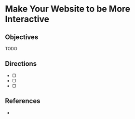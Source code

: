 # Make Your Website to be More Interactive

## Objectives

TODO


## Directions

- ▢
- ▢
- ▢

## References

-
